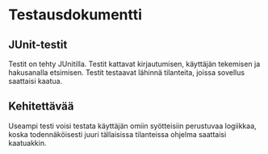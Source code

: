 # Testausdokumentti

## JUnit-testit

Testit on tehty JUnitilla. Testit kattavat kirjautumisen, käyttäjän tekemisen ja hakusanalla etsimisen. Testit testaavat lähinnä tilanteita, joissa sovellus saattaisi kaatua.

## Kehitettävää

Useampi testi voisi testata käyttäjän omiin syötteisiin perustuvaa logiikkaa, koska todennäköisesti juuri tällaisissa tilanteissa ohjelma saattaisi kaatuakkin.
